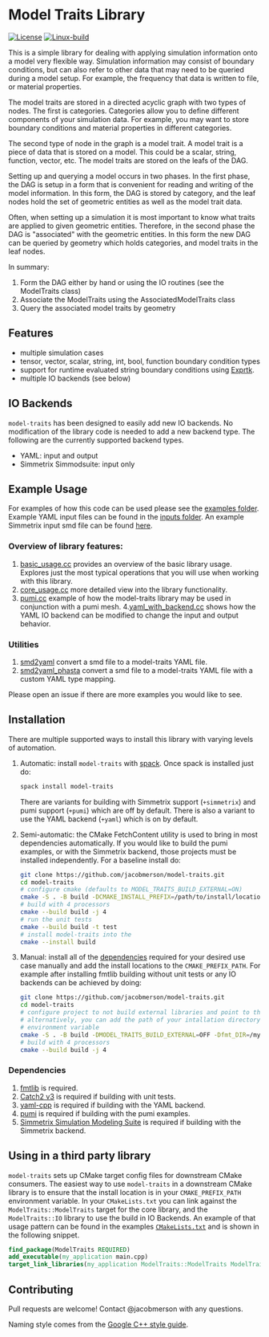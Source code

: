 # Model Traits Library

[![License](https://img.shields.io/badge/License-BSD%203--Clause-blue.svg)](https://opensource.org/licenses/BSD-3-Clause)
[![Linux-build](https://github.com/jacobmerson/model-traits/actions/workflows/linux.yml/badge.svg)](https://github.com/jacobmerson/model-traits/actions/workflows/linux.yml)

This is a simple library for dealing with applying simulation information onto a model very flexible way. Simulation
information may consist of boundary conditions, but can also refer to other data that may need to be queried during a
model setup. For example, the frequency that data is written to file, or material properties.

The model traits are stored in a directed acyclic graph with two types of nodes. The first is categories. Categories
allow you to define different components of your simulation data. For example, you may want to store boundary conditions
and material properties in different categories.

The second type of node in the graph is a model trait. A model trait is a piece of data that is stored on a model. This
could be a scalar, string, function, vector, etc. The model traits are stored on the leafs of the DAG.

Setting up and querying a model occurs in two phases. In the first phase, the DAG is setup in a form that is convenient
for reading and writing of the model information. In this form, the DAG is stored by category, and the leaf nodes hold
the set of geometric entities as well as the model trait data.

Often, when setting up a simulation it is most important to know what traits are applied to given geometric entities.
Therefore, in the second phase the DAG is "associated" with the geometric entities. In this form the new DAG can be
queried by geometry which holds categories, and model traits in the leaf nodes.

In summary:

1. Form the DAG either by hand or using the IO routines (see the ModelTraits class)
2. Associate the ModelTraits using the AssociatedModelTraits class
3. Query the associated model traits by geometry

## Features

- multiple simulation cases
- tensor, vector, scalar, string, int, bool, function boundary condition types
- support for runtime evaluated string boundary conditions using [Exprtk](http://www.partow.net/programming/exprtk/).
- multiple IO backends (see below)

## IO Backends

`model-traits` has been designed to easily add new IO backends. No modification of the library code is
needed to add a new backend type. The following are the currently supported backend types.

- YAML: input and output
- Simmetrix Simmodsuite: input only

## Example Usage

For examples of how this code can be used please see the [examples folder](./examples). Example YAML input files can be
found in the [inputs folder](./examples/inputs). An example Simmetrix input smd file can be
found [here](https://github.com/SCOREC/pumi-meshes/blob/master/phasta/simModelAndAttributes/translated.smd).

### Overview of library features:
1. [basic_usage.cc](examples/basic_usage.cc) provides an overview of the basic library usage. Explores just the most typical operations that you will use when working with this library.
2. [core_usage.cc](examples/core_usage.cc) more detailed view into the library functionality.
3. [pumi.cc](examples/pumi.cc) example of how the model-traits library may be used in conjunction with a pumi mesh.
4.[yaml_with_backend.cc](examples/yaml_with_backend.cc) shows how the YAML IO backend can be modified to change the input and output behavior.

### Utilities
1. [smd2yaml](examples/smd2yaml.cc) convert a smd file to a model-traits YAML file.
2. [smd2yaml_phasta](examples/smd2yaml_phasta.cc) convert a smd file to a model-traits YAML file with a custom YAML type mapping.


Please open an issue if there are more examples you would like to see.

## Installation

There are multiple supported ways to install this library with varying levels of automation.

1. Automatic: install `model-traits` with [spack](https://spack.readthedocs.io/en/latest/).
   Once spack is installed just do:

   ```bash
   spack install model-traits
   ```
   There are variants for building with Simmetrix support (`+simmetrix`) and pumi support (`+pumi`) which are off by default. There is also a variant to use the YAML backend (`+yaml`) which is on by default.

2. Semi-automatic: the CMake FetchContent utility is used to bring in most dependencies automatically. If you would like to build the pumi examples, or with the Simmetrix backend, those projects must be installed independently. For a baseline install do:

   ```bash
   git clone https://github.com/jacobmerson/model-traits.git
   cd model-traits
   # configure cmake (defaults to MODEL_TRAITS_BUILD_EXTERNAL=ON)
   cmake -S . -B build -DCMAKE_INSTALL_PREFIX=/path/to/install/location/
   # build with 4 processors
   cmake --build build -j 4
   # run the unit tests
   cmake --build build -t test
   # install model-traits into the 
   cmake --install build
   ```


3. Manual: install all of the [dependencies](#dependencies) required for your desired use case manually and add the install locations to the `CMAKE_PREFIX_PATH`. For example after installing fmtlib building without unit tests or any IO backends can be achieved by doing:

   ```bash
   git clone https://github.com/jacobmerson/model-traits.git
   cd model-traits
   # configure project to not build external libraries and point to the fmt-config.cmake files
   # alternatively, you can add the path of your intallation directory to the CMAKE_PREFIX_PATH
   # environment variable
   cmake -S . -B build -DMODEL_TRAITS_BUILD_EXTERNAL=OFF -Dfmt_DIR=/myinstalldir/lib/cmake/fmt/ -DMODEL_TRAITS_ENABLE_YAML=OFF
   # build with 4 processors
   cmake --build build -j 4
   ```

### Dependencies

1. [fmtlib](https://github.com/fmtlib/fmt) is required.
2. [Catch2 v3](https://github.com/catchorg/Catch2) is required if building with unit tests.
3. [yaml-cpp](https://github.com/jbeder/yaml-cpp) is required if building with the YAML backend.
4. [pumi](https://github.com/SCOREC/core) is required if building with the pumi examples.
5. [Simmetrix Simulation Modeling Suite](http://simmetrix.com/) is required if building with the Simmetrix backend.

## Using in a third party library
`model-traits` sets up CMake target config files for downstream CMake consumers. The easiest way to use `model-traits` in a downstream CMake library is to ensure that the install location is in your `CMAKE_PREFIX_PATH` environment variable. In your `CMakeLists.txt` you can link against the `ModelTraits::ModelTraits` target for the core library, and the `ModelTraits::IO` library to use the build in IO Backends. An example of that usage pattern can be found in the examples [`CMakeLists.txt`](examples/CMakeLists.txt) and is shown in the following snippet.

```cmake
find_package(ModelTraits REQUIRED)
add_executable(my_application main.cpp)
target_link_libraries(my_application ModelTraits::ModelTraits ModelTraits::IO)
```

## Contributing

Pull requests are welcome! Contact @jacobmerson with any questions.

Naming style comes from the [Google C++ style guide](https://google.github.io/styleguide/cppguide.html).
